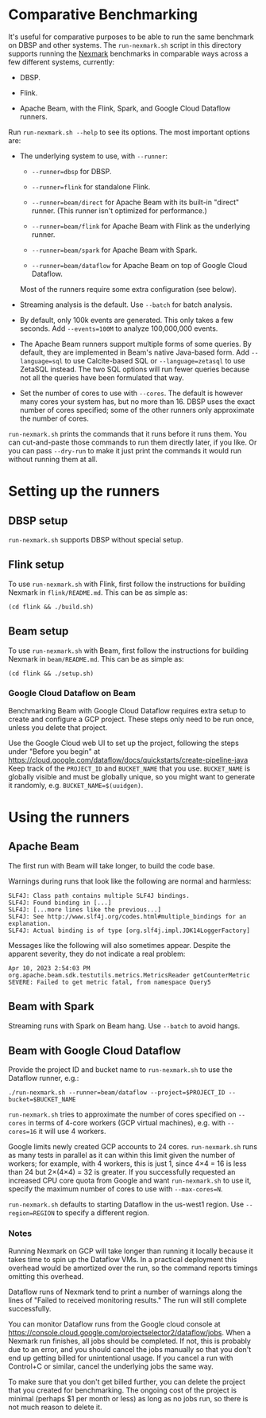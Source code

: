 # Comparative Benchmarking

It's useful for comparative purposes to be able to run the same
benchmark on DBSP and other systems.  The `run-nexmark.sh` script in
this directory supports running the
[Nexmark](https://datalab.cs.pdx.edu/niagara/NEXMark/) benchmarks in
comparable ways across a few different systems, currently:

  * DBSP.

  * Flink.

  * Apache Beam, with the Flink, Spark, and Google Cloud Dataflow
    runners.

Run `run-nexmark.sh --help` to see its options.  The most important
options are:

  * The underlying system to use, with `--runner`:

    - `--runner=dbsp` for DBSP.

	- `--runner=flink` for standalone Flink.

	- `--runner=beam/direct` for Apache Beam with its built-in
      "direct" runner.  (This runner isn't optimized for performance.)

	- `--runner=beam/flink` for Apache Beam with Flink as the
      underlying runner.

	- `--runner=beam/spark` for Apache Beam with Spark.

	- `--runner=beam/dataflow` for Apache Beam on top of Google Cloud
      Dataflow.

    Most of the runners require some extra configuration (see below).

  * Streaming analysis is the default.  Use `--batch` for batch
    analysis.

  * By default, only 100k events are generated.  This only takes a few
    seconds.  Add `--events=100M` to analyze 100,000,000 events.

  * The Apache Beam runners support multiple forms of some queries.
    By default, they are implemented in Beam's native Java-based form.
    Add `--language=sql` to use Calcite-based SQL or
    `--language=zetasql` to use ZetaSQL instead.  The two SQL options
    will run fewer queries because not all the queries have been
    formulated that way.

  * Set the number of cores to use with `--cores`.  The default is
    however many cores your system has, but no more than 16.  DBSP
    uses the exact number of cores specified; some of the other
    runners only approximate the number of cores.

`run-nexmark.sh` prints the commands that it runs before it runs them.
You can cut-and-paste those commands to run them directly later, if
you like.  Or you can pass `--dry-run` to make it just print the
commands it would run without running them at all.

# Setting up the runners

## DBSP setup

`run-nexmark.sh` supports DBSP without special setup.

## Flink setup

To use `run-nexmark.sh` with Flink, first follow the instructions for
building Nexmark in `flink/README.md`.  This can be as simple as:

```
(cd flink && ./build.sh)
```

## Beam setup

To use `run-nexmark.sh` with Beam, first follow the instructions for
building Nexmark in `beam/README.md`.  This can be as simple as:

```
(cd flink && ./setup.sh)
```

### Google Cloud Dataflow on Beam

Benchmarking Beam with Google Cloud Dataflow requires extra setup to
create and configure a GCP project.  These steps only need to be run
once, unless you delete that project.

Use the Google Cloud web UI to set up the project, following the steps
under "Before you begin" at
https://cloud.google.com/dataflow/docs/quickstarts/create-pipeline-java
Keep track of the `PROJECT_ID` and `BUCKET_NAME` that you use.
`BUCKET_NAME` is globally visible and must be globally unique, so you
might want to generate it randomly, e.g. `BUCKET_NAME=$(uuidgen)`.

# Using the runners

## Apache Beam

The first run with Beam will take longer, to build the code base.

Warnings during runs that look like the following are normal and
harmless:

```
SLF4J: Class path contains multiple SLF4J bindings.
SLF4J: Found binding in [...]
SLF4J: [...more lines like the previous...]
SLF4J: See http://www.slf4j.org/codes.html#multiple_bindings for an explanation.
SLF4J: Actual binding is of type [org.slf4j.impl.JDK14LoggerFactory]
```

Messages like the following will also sometimes appear.  Despite the
apparent severity, they do not indicate a real problem:

```
Apr 10, 2023 2:54:03 PM org.apache.beam.sdk.testutils.metrics.MetricsReader getCounterMetric
SEVERE: Failed to get metric fatal, from namespace Query5
```

## Beam with Spark

Streaming runs with Spark on Beam hang.  Use `--batch` to avoid hangs.

## Beam with Google Cloud Dataflow

Provide the project ID and bucket name to `run-nexmark.sh` to use the
Dataflow runner, e.g.:

```
./run-nexmark.sh --runner=beam/dataflow --project=$PROJECT_ID --bucket=$BUCKET_NAME
```

`run-nexmark.sh` tries to approximate the number of cores specified on
`--cores` in terms of 4-core workers (GCP virtual machines), e.g. with
`--cores=16` it will use 4 workers.

Google limits newly created GCP accounts to 24 cores.
`run-nexmark.sh` runs as many tests in parallel as it can within this
limit given the number of workers; for example, with 4 workers, this
is just 1, since 4×4 = 16 is less than 24 but 2×(4×4) = 32 is greater.
If you successfully requested an increased CPU core quota from Google
and want `run-nexmark.sh` to use it, specify the maximum number of
cores to use with `--max-cores=N`.

`run-nexmark.sh` defaults to starting Dataflow in the us-west1 region.
Use `--region=REGION` to specify a different region.

### Notes

Running Nexmark on GCP will take longer than running it locally
because it takes time to spin up the Dataflow VMs.  In a practical
deployment this overhead would be amortized over the run, so the
command reports timings omitting this overhead.

Dataflow runs of Nexmark tend to print a number of warnings along the
lines of "Failed to received monitoring results."  The run will still
complete successfully.

You can monitor Dataflow runs from the Google cloud console at
https://console.cloud.google.com/projectselector2/dataflow/jobs.  When
a Nexmark run finishes, all jobs should be completed.  If not, this is
probably due to an error, and you should cancel the jobs manually so
that you don't end up getting billed for unintentional usage.  If you
cancel a run with Control+C or similar, cancel the underlying jobs the
same way.

To make sure that you don't get billed further, you can delete the
project that you created for benchmarking.  The ongoing cost of the
project is minimal (perhaps $1 per month or less) as long as no jobs
run, so there is not much reason to delete it.
